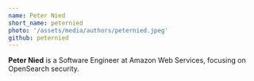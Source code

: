 ```yaml
---
name: Peter Nied
short_name: peternied
photo: '/assets/media/authors/peternied.jpeg'
github: peternied
---
```


**Peter Nied** is a Software Engineer at Amazon Web Services, focusing on OpenSearch security.
